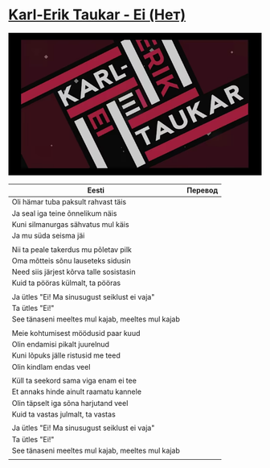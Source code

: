 # [Karl-Erik Taukar - Ei (Нет)](https://www.youtube.com/watch?v=CWULMpE7Quk)

![](img/karl_erik_taukar_ei.jpg)

| Eesti                                              | Перевод |
|----------------------------------------------------|---------|
| Oli hämar tuba paksult rahvast täis                |         |
| Ja seal iga teine õnnelikum näis                   |         |
| Kuni silmanurgas sähvatus mul käis                 |         |
| Ja mu süda seisma jäi                              |         |
|                                                    |         |
| Nii ta peale takerdus mu põletav pilk              |         |
| Oma mõtteis sõnu lauseteks sidusin                 |         |
| Need siis järjest kõrva talle sosistasin           |         |
| Kuid ta pööras külmalt, ta pööras                  |         |
|                                                    |         |
| Ja ütles "Ei! Ma sinusugust seiklust ei vaja"      |         |
| Ta ütles "Ei!"                                     |         |
| See tänaseni meeltes mul kajab, meeltes mul kajab  |         |
|                                                    |         |
| Meie kohtumisest möödusid paar kuud                |         |
| Olin endamisi pikalt juurelnud                     |         |
| Kuni lõpuks jälle ristusid me teed                 |         |
| Olin kindlam endas veel                            |         |
|                                                    |         |
| Küll ta seekord sama viga enam ei tee              |         |
| Et annaks hinde ainult raamatu kannele             |         |
| Olin täpselt iga sõna harjutand veel               |         |
| Kuid ta vastas julmalt, ta vastas                  |         |
|                                                    |         |
| Ja ütles "Ei! Ma sinusugust seiklust ei vaja"      |         |
| Ta ütles "Ei!"                                     |         |
| See tänaseni meeltes mul kajab, meeltes mul kajab  |         |
|                                                    |         |
